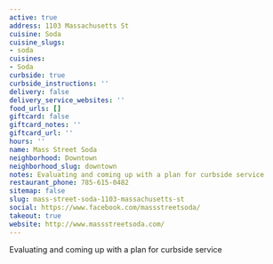 ```yaml
---
active: true
address: 1103 Massachusetts St
cuisine: Soda
cuisine_slugs:
- soda
cuisines:
- Soda
curbside: true
curbside_instructions: ''
delivery: false
delivery_service_websites: ''
food_urls: []
giftcard: false
giftcard_notes: ''
giftcard_url: ''
hours: ''
name: Mass Street Soda
neighborhood: Downtown
neighborhood_slug: downtown
notes: Evaluating and coming up with a plan for curbside service
restaurant_phone: 785-615-0482
sitemap: false
slug: mass-street-soda-1103-massachusetts-st
social: https://www.facebook.com/massstreetsoda/
takeout: true
website: http://www.massstreetsoda.com/
---
```


Evaluating and coming up with a plan for curbside service